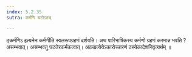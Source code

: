 ```yaml
---
index: 5.2.35
sutra: कर्मणि घटोऽठच्

---
```

 ठ्कर्मणिऽ इत्यनेन कर्मणीति स्वलरूपग्रहणं दर्शयति। अथ पारिभाषिकस्य कर्मणो ग्रहणं करमान्न भवति ? असम्भवात्। असम्भवतु घटतेरकर्मकत्वात्। अठच्प्रत्येयेऽकारोच्चारणं ठस्येकादेशनिवृत्यर्थम् ॥